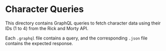 # Character Queries

This directory contains GraphQL queries to fetch character data using their IDs (1 to 4) from the Rick and Morty API.

Each `.graphql` file contains a query, and the corresponding `.json` file contains the expected response.
